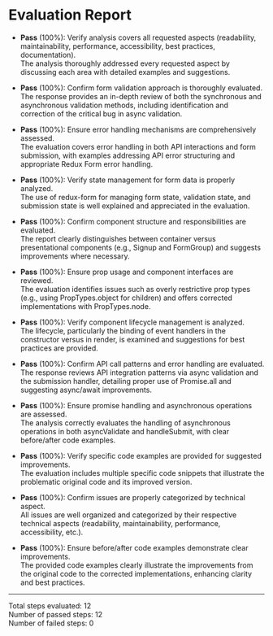 # Evaluation Report

- **Pass** (100%): Verify analysis covers all requested aspects (readability, maintainability, performance, accessibility, best practices, documentation).  
  The analysis thoroughly addressed every requested aspect by discussing each area with detailed examples and suggestions.

- **Pass** (100%): Confirm form validation approach is thoroughly evaluated.  
  The response provides an in-depth review of both the synchronous and asynchronous validation methods, including identification and correction of the critical bug in async validation.

- **Pass** (100%): Ensure error handling mechanisms are comprehensively assessed.  
  The evaluation covers error handling in both API interactions and form submission, with examples addressing API error structuring and appropriate Redux Form error handling.

- **Pass** (100%): Verify state management for form data is properly analyzed.  
  The use of redux-form for managing form state, validation state, and submission state is well explained and appreciated in the evaluation.

- **Pass** (100%): Confirm component structure and responsibilities are evaluated.  
  The report clearly distinguishes between container versus presentational components (e.g., Signup and FormGroup) and suggests improvements where necessary.

- **Pass** (100%): Ensure prop usage and component interfaces are reviewed.  
  The evaluation identifies issues such as overly restrictive prop types (e.g., using PropTypes.object for children) and offers corrected implementations with PropTypes.node.

- **Pass** (100%): Verify component lifecycle management is analyzed.  
  The lifecycle, particularly the binding of event handlers in the constructor versus in render, is examined and suggestions for best practices are provided.

- **Pass** (100%): Confirm API call patterns and error handling are evaluated.  
  The response reviews API integration patterns via async validation and the submission handler, detailing proper use of Promise.all and suggesting async/await improvements.

- **Pass** (100%): Ensure promise handling and asynchronous operations are assessed.  
  The analysis correctly evaluates the handling of asynchronous operations in both asyncValidate and handleSubmit, with clear before/after code examples.

- **Pass** (100%): Verify specific code examples are provided for suggested improvements.  
  The evaluation includes multiple specific code snippets that illustrate the problematic original code and its improved version.

- **Pass** (100%): Confirm issues are properly categorized by technical aspect.  
  All issues are well organized and categorized by their respective technical aspects (readability, maintainability, performance, accessibility, etc.).

- **Pass** (100%): Ensure before/after code examples demonstrate clear improvements.  
  The provided code examples clearly illustrate the improvements from the original code to the corrected implementations, enhancing clarity and best practices.

---

Total steps evaluated: 12  
Number of passed steps: 12  
Number of failed steps: 0